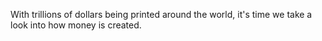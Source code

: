 With trillions of dollars being printed around the world, it's time we take a look into how money is created.
